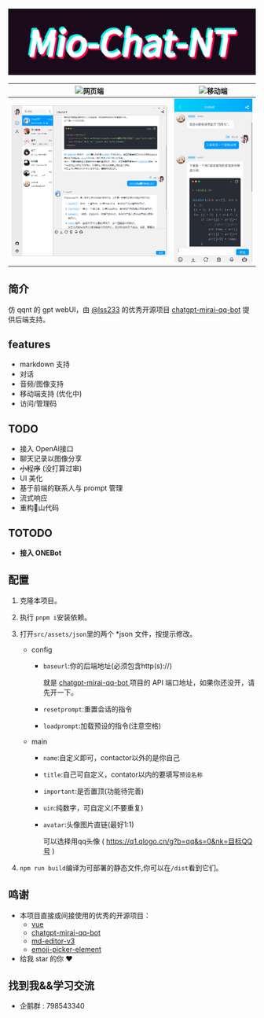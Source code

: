 ![Alt text](github/logo.gif)



| ![网页端](https://img.shields.io/badge/-网页端-E2CDBC?style=for-the-badge)                     | ![移动端](https://img.shields.io/badge/-移动端-E2CDBC?style=for-the-badge)                   | 
|------------------------------|------------------------------|
| ![image](github/web.png) | ![image](github/mobile.png) |


## 简介
仿 qqnt 的 gpt webUI，由 [@lss233](https://github.com/lss233) 的优秀开源项目 [chatgpt-mirai-qq-bot](https://github.com/lss233/chatgpt-mirai-qq-bot) 提供后端支持。

## features
- markdown 支持
- 对话
- 音频/图像支持
- 移动端支持 (优化中) 
- 访问/管理码

## TODO
- 接入 OpenAI接口
- 聊天记录以图像分享
- ~~小程序~~ (没打算过审)
- UI 美化
- 基于前端的联系人与 prompt 管理
- 流式响应
- 重构💩山代码

## TOTODO
- **接入 ONEBot**

## 配置
1. 克隆本项目。
2. 执行 `pnpm i`安装依赖。
3. 打开`src/assets/json`里的两个 *json 文件，按提示修改。
   - config
     - `baseurl`:你的后端地址(必须包含http(s)://)

        就是 [chatgpt-mirai-qq-bot
](https://github.com/lss233/chatgpt-mirai-qq-bot) 项目的 API 端口地址，如果你还没开，请先开一下。
     - `resetprompt`:重置会话的指令
     - `loadprompt`:加载预设的指令(注意空格)
   - main
     - `name`:自定义即可，contactor以外的是你自己
     - `title`:自己可自定义，contator以内的要填写`预设名称`
     - `important`:是否置顶(功能待完善)
     - `uin`:纯数字，可自定义(不要重复)
     - `avatar`:头像图片直链(最好1:1)
        
        可以选择用qq头像 ( https://q1.qlogo.cn/g?b=qq&s=0&nk=目标QQ号 )

4. `npm run build`编译为可部署的静态文件,你可以在`/dist`看到它们。

## 鸣谢
- 本项目直接或间接使用的优秀的开源项目：
  -  [vue](https://vuejs.org/)
  - [chatgpt-mirai-qq-bot
](https://github.com/lss233/chatgpt-mirai-qq-bot) 
  - [md-editor-v3](https://github.com/imzbf/md-editor-v3)
  - [emoji-picker-element](https://www.npmjs.com/package/emoji-picker-element)
- 给我 star 的你 ❤️

## 找到我&&学习交流
- 企鹅群 : 798543340 
